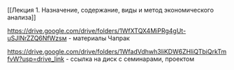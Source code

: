 [[Лекция 1. Назначение, содержание, виды и метод экономического анализа]]

https://drive.google.com/drive/folders/1WfXTQX4MiPRg4gUt-uSJlNrZZQ6NfWzsм - материалы Чапрак

https://drive.google.com/drive/folders/1WfadVdhwh3liKDW6ZHliQTbiQrkTmfvW?usp=drive_link - ссылка на диск с семинарами, проектом
